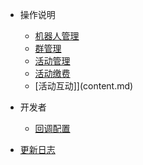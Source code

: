 - 操作说明

  - [机器人管理](bot.md)
  - [群管理](group.md)
  - [活动管理](act.md)
  - [活动缴费](pay.md)
  - [活动互动]](content.md)

- 开发者

  - [回调配置](configuration.md)

- [更新日志](changelog.md)
